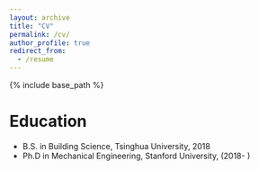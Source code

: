 ```yaml
---
layout: archive
title: "CV"
permalink: /cv/
author_profile: true
redirect_from:
  - /resume
---
```


{% include base_path %}

Education
======
* B.S. in Building Science, Tsinghua University, 2018
* Ph.D in Mechanical Engineering, Stanford University, (2018- )
